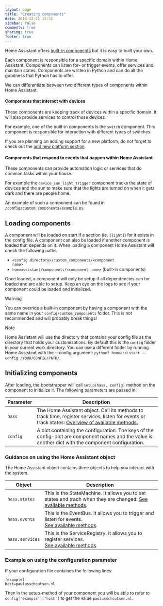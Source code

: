 ```yaml
---
layout: page
title: "Creating components"
date: 2014-12-21 13:32
sidebar: false
comments: true
sharing: true
footer: true
---
```


Home Assistant offers [built-in components]({{site_root}}/components/) but it
is easy to built your own.

Each component is responsible for a specific domain within Home Assistant.
Components can listen for- or trigger events, offer services and maintain
states. Components are written in Python and can do all the goodness that
Python has to offer.

We can differentiate between two different types of
components within Home Assistant.

#### Components that interact with devices
These components are keeping track of devices within a specific domain. It will also provide services to control those devices.

For example, one of the built-in components is the `switch` component. This component is responsible for interaction with different types of switches.

If you are planning on adding support for a new platform, do not forget to check out the [add new platform section]({{root_url}}/developers/add_new_platform.html).

#### Components that respond to events that happen within Home Assistant
These components can provide automation logic or services that do common tasks within your house.

For example the `device_sun_light_trigger` component tracks the state of
devices and the sun to make sure that the lights are turned on when it gets
dark and there are people home.

An example of such a component can be found in [`/config/custom_components/example.py`](https://github.com/balloob/home-assistant/blob/master/config/custom_components/example.py).

## Loading components

A component will be loaded on start if a section (ie. `[light]`) for it exists in the config file. A component can also be loaded if another component is loaded that depends on it. When loading a component Home Assistant will check the following paths:

 * <code>&lt;config directory>/custom_components/&lt;component name></code>
 * <code>homeassistant/components/&lt;component name></code> (built-in components)

Once loaded, a component will only be setup if all dependencies can be loaded and are able to setup. Keep an eye on the logs to see if your component could be loaded and initialized.

<div class='note warning'><p class='title'>Warning</p><p class='content'>
You can override a built-in component by having a component with the same name in your <code>config/custom_components</code> folder. This is not recommended and will probably break things!
</p></div>

<div class='note'><p class='title'>Note</p><p class='content'>
Home Assistant will use the directory that contains your config file as the directory that holds your customizations. By default this is the <code>config</code> folder in your current work directory. You can use a different folder by running Home Assistant with the --config argument: <code>python3 homeassistant --config /YOUR/CONFIG/PATH/</code>.
</p></div>

## Initializing components

After loading, the bootstrapper will call `setup(hass, config)` method on the component to initialize it. The following parameters are passed in:

| Parameter | Description |
| --------- | ----------- |
| <code>hass</code> | The Home Assistant object. Call its methods to track time, register services, listen for events or track states: [Overview of available methods.](https://github.com/balloob/home-assistant/blob/master/homeassistant/__init__.py#L38) |
| <code>config</code> | A dict containing the configuration. The keys of the config-dict are component names and the value is another dict with the component configuration. |

### Guidance on using the Home Assistant object
The Home Assistant object contains three objects to help you interact with the system.

| Object | Description |
| ------ | ----------- |
| <code>hass.states</code> | This is the StateMachine. It allows you to set states and trach when they are changed. [See available methods](https://github.com/balloob/home-assistant/blob/master/homeassistant/__init__.py#L473). |
| <code>hass.events</code> | This is the EventBus. It allows you to trigger and listen for events.<br>[See available methods](https://github.com/balloob/home-assistant/blob/master/homeassistant/__init__.py#L308). |
| <code>hass.services</code> | This is the ServiceRegistry. It allows you to register services.<br>[See available methods](https://github.com/balloob/home-assistant/blob/master/homeassistant/__init__.py#L589). |

### Example on using the configuration parameter
If your configuration file containes the following lines:

```
[example]
host=paulusschoutsen.nl
```

Then in the setup-method of your component you will be able to refer to `config['example']['host']` to get the value `paulusschoutsen.nl`.
